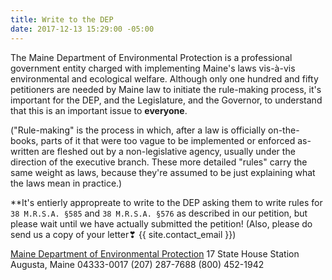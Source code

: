 ```yaml
---
title: Write to the DEP
date: 2017-12-13 15:29:00 -05:00
---
```


The Maine Department of Environmental Protection is a professional government entity charged with implementing Maine's laws vis-à-vis environmental and ecological welfare. Although only one hundred and fifty petitioners are needed by Maine law to initiate the rule-making process, it's important for the DEP, and the Legislature, and the Governor, to understand that this is an important issue to **everyone**.

("Rule-making" is the process in which, after a law is officially on-the-books, parts of it that were too vague to be implemented or enforced as-written are fleshed out by a non-legislative agency, usually under the direction of the executive branch. These more detailed "rules" carry the same weight as laws, because they're assumed to be just explaining what the laws mean in practice.)

**It's entierly appropreate to write to the DEP asking them to write rules for `38 M.R.S.A. §585` and `38 M.R.S.A. §576` as described in our petition, but please wait until we have actually submitted the petition! (Also, please do send us a copy of your letter❣ {{ site.contact_email }})

[Maine Department of Environmental Protection](https://www1.maine.gov/dep/contact/index.html)
17 State House Station
Augusta, Maine 04333-0017
(207) 287-7688
(800) 452-1942